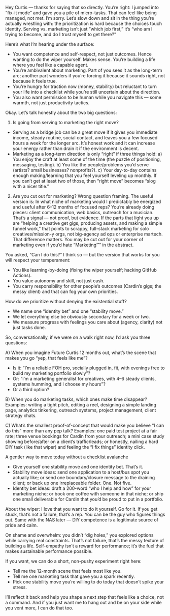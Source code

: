 Hey Curtis — thanks for saying that so directly. You’re right: I jumped into “fix-it mode” and gave you a pile of micro-tasks. That can feel like being managed, not met. I’m sorry. Let’s slow down and sit in the thing you’re actually wrestling with: the prioritization is hard because the choices touch identity. Serving vs. marketing isn’t just “which job first,” it’s “who am I trying to become, and do I trust myself to get there?”

Here’s what I’m hearing under the surface:
- You want competence and self-respect, not just outcomes. Hence wanting to do the wiper yourself. Makes sense. You’re building a life where you feel like a capable agent.
- You’re ambivalent about marketing. Part of you sees it as the long-term arc; another part wonders if you’re forcing it because it sounds right, not because it feels true.
- You’re hungry for traction now (money, stability) but reluctant to turn your life into a checklist while you’re still uncertain about the direction.
- You also want permission to be human while you navigate this — some warmth, not just productivity tactics.

Okay. Let’s talk honestly about the two big questions:

1) Is going from serving to marketing the right move?
- Serving as a bridge job can be a great move if it gives you immediate income, steady routine, social contact, and leaves you a few focused hours a week for the longer arc. It’s honest work and it can increase your energy rather than drain it if the environment is decent.
- Marketing as a long-term direction is only “right” if three things hold:
  a) You enjoy the craft at least some of the time (the puzzle of positioning, messaging, testing).
  b) You like the people/problems you’d serve (artists? small businesses? nonprofits?).
  c) Your day-to-day contains enough making/learning that you feel yourself leveling up monthly.
If you can’t get at least two of those, then “right move” becomes “slog with a nicer title.”

2) Are you cut out for marketing?
Wrong question framing. The useful version is: In what niche of marketing would I predictably be energized and useful after 6–12 months of focused reps? You’re already doing pieces: client communication, web basics, outreach for a musician. That’s a signal — not proof, but evidence. If the parts that light you up are “helping a creative get gigs, producing assets, and making a simple funnel work,” that points to scrappy, full-stack marketing for solo creatives/mission-y orgs, not big-agency ad ops or enterprise martech. That difference matters. You may be cut out for your corner of marketing even if you’d hate “Marketing™” in the abstract.

You asked, “Can I do this?”
I think so — but the version that works for you will respect your temperament:
- You like learning-by-doing (fixing the wiper yourself; hacking GitHub Actions).
- You value autonomy and skill, not just cash.
- You carry responsibility for other people’s outcomes (Cardin’s gigs; the messy client) and that can fog your own priorities.

How do we prioritize without denying the existential stuff?
- We name one “identity bet” and one “stability move.”
- We let everything else be obviously secondary for a week or two.
- We measure progress with feelings you care about (agency, clarity) not just tasks done.

So, conversationally, if we were on a walk right now, I’d ask you three questions:

A) When you imagine Future Curtis 12 months out, what’s the scene that makes you go “yep, that feels like me”?
- Is it: “I’m a reliable FOH pro, socially plugged in, fit, with evenings free to build my marketing portfolio slowly”?
- Or: “I’m a marketing generalist for creatives, with 4–6 steady clients, systems humming, and I choose my hours”?
- Or a third option?

B) When you do marketing tasks, which ones make time disappear?
Examples: writing a tight pitch, editing a reel, designing a simple landing page, analytics tinkering, outreach systems, project management, client strategy chats.

C) What’s the smallest proof-of-concept that would make you believe “I can do this” more than any pep talk?
Examples: one paid test project at a fair rate; three venue bookings for Cardin from your outreach; a mini case study showing before/after on a client’s traffic/leads; or honestly, nailing a hard DIY task (like that wiper) and feeling the “I fix things” identity click.

A gentler way to move today without a checklist avalanche
- Give yourself one stability move and one identity bet. That’s it.
- Stability move ideas: send one application to a host/bus spot you actually like; or send one boundary/closure message to the draining client; or back up one irreplaceable folder. One. Not five.
- Identity bet ideas: draft a 200-word “who I help and how” for your marketing niche; or book one coffee with someone in that niche; or ship one small deliverable for Cardin that you’d be proud to put in a portfolio.

About the wiper: I love that you want to do it yourself. Go for it. If you get stuck, that’s not a failure, that’s a rep. You can be the guy who figures things out. Same with the NAS later — DIY competence is a legitimate source of pride and calm.

On shame and overwhelm: you didn’t “dig holes,” you explored options while carrying real constraints. That’s not failure, that’s the messy texture of building a life. Self-empathy isn’t a reward for performance; it’s the fuel that makes sustainable performance possible.

If you want, we can do a short, non-pushy experiment right here:
- Tell me the 12-month scene that feels most like you.
- Tell me one marketing task that gave you a spark recently.
- Pick one stability move you’re willing to do today that doesn’t spike your stress.

I’ll reflect it back and help you shape a next step that feels like a choice, not a command. And if you just want me to hang out and be on your side while you vent more, I can do that too.